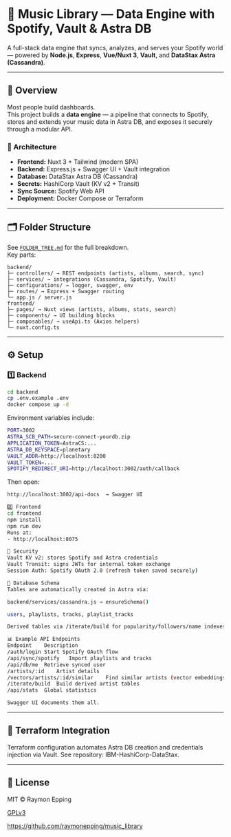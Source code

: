 # 🎵 Music Library — Data Engine with Spotify, Vault & Astra DB

A full-stack data engine that syncs, analyzes, and serves your Spotify world — powered by **Node.js**, **Express**, **Vue/Nuxt 3**, **Vault**, and **DataStax Astra (Cassandra)**.

---

## 🚀 Overview

Most people build dashboards.  
This project builds a **data engine** — a pipeline that connects to Spotify, stores and extends your music data in Astra DB, and exposes it securely through a modular API.

### 🧩 Architecture
- **Frontend:** Nuxt 3 + Tailwind (modern SPA)
- **Backend:** Express.js + Swagger UI + Vault integration
- **Database:** DataStax Astra DB (Cassandra)
- **Secrets:** HashiCorp Vault (KV v2 + Transit)
- **Sync Source:** Spotify Web API
- **Deployment:** Docker Compose or Terraform

---

## 🗂 Folder Structure

See [`FOLDER_TREE.md`](./FOLDER_TREE.md) for the full breakdown.  
Key parts:

```
backend/
├─ controllers/ → REST endpoints (artists, albums, search, sync)
├─ services/ → integrations (Cassandra, Spotify, Vault)
├─ configurations/ → logger, swagger, env
├─ routes/ → Express + Swagger routing
└─ app.js / server.js
frontend/
├─ pages/ → Nuxt views (artists, albums, stats, search)
├─ components/ → UI building blocks
├─ composables/ → useApi.ts (Axios helpers)
└─ nuxt.config.ts
```

---

## ⚙️ Setup

### 1️⃣ Backend

```bash
cd backend
cp .env.example .env
docker compose up -d
```

Environment variables include:

```bash
PORT=3002
ASTRA_SCB_PATH=secure-connect-yourdb.zip
APPLICATION_TOKEN=AstraCS:...
ASTRA_DB_KEYSPACE=planetary
VAULT_ADDR=http://localhost:8200
VAULT_TOKEN=...
SPOTIFY_REDIRECT_URI=http://localhost:3002/auth/callback
```

Then open:

```bash
http://localhost:3002/api-docs  → Swagger UI

2️⃣ Frontend
cd frontend
npm install
npm run dev
Runs at:
- http://localhost:8075

🔐 Security
Vault KV v2: stores Spotify and Astra credentials
Vault Transit: signs JWTs for internal token exchange
Session Auth: Spotify OAuth 2.0 (refresh token saved securely)

💾 Database Schema
Tables are automatically created in Astra via:

backend/services/cassandra.js → ensureSchema()

users, playlists, tracks, playlist_tracks

Derived tables via /iterate/build for popularity/followers/name indexes

📊 Example API Endpoints
Endpoint	Description
/auth/login	Start Spotify OAuth flow
/api/sync/spotify	Import playlists and tracks
/api/db/me	Retrieve synced user
/artists/:id	Artist details
/vectors/artists/:id/similar	Find similar artists (vector embeddings)
/iterate/build	Build derived artist tables
/api/stats	Global statistics

Swagger UI documents them all.
```

---

## 🧩 Terraform Integration
Terraform configuration automates Astra DB creation and credentials injection via Vault.
See repository: IBM-HashiCorp-DataStax.

---

## 🧾 License
MIT © Raymon Epping

[GPLv3](LICENSE)

https://github.com/raymonepping/music_library
